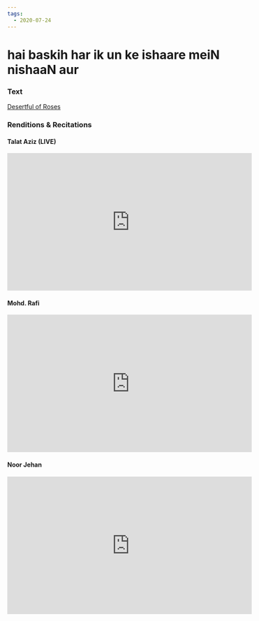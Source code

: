```yaml
---
tags:
  - 2020-07-24
---
```

# hai baskih har ik un ke ishaare meiN nishaaN aur

### Text
[Desertful of Roses](http://www.columbia.edu/itc/mealac/pritchett/00ghalib/062/index_062.html)

### Renditions & Recitations

#### Talat Aziz (LIVE)

<iframe width="560" height="315" src="https://www.youtube.com/embed/cMnJ7HzxiUM" title="YouTube video player" frameborder="0" allow="accelerometer; autoplay; clipboard-write; encrypted-media; gyroscope; picture-in-picture" allowfullscreen></iframe>

#### Mohd. Rafi

<iframe width="560" height="315" src="https://www.youtube.com/embed/lPXkn-XyKUQ" title="YouTube video player" frameborder="0" allow="accelerometer; autoplay; clipboard-write; encrypted-media; gyroscope; picture-in-picture" allowfullscreen></iframe>

#### Noor Jehan

<iframe width="560" height="315" src="https://www.youtube.com/embed/S-QxO6D8vvk" title="YouTube video player" frameborder="0" allow="accelerometer; autoplay; clipboard-write; encrypted-media; gyroscope; picture-in-picture" allowfullscreen></iframe>

